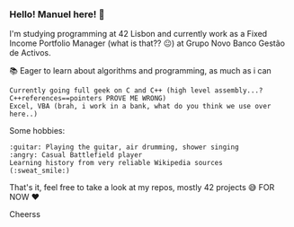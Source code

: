 ### Hello! Manuel here! 👋

  I'm studying programming at 42 Lisbon and currently work as a Fixed Income Portfolio Manager (what is that?? :neutral_face:) at Grupo Novo Banco Gestão de Activos.

:books: Eager to learn about algorithms and programming, as much as i can

	Currently going full geek on C and C++ (high level assembly...? C++references==pointers PROVE ME WRONG)
	Excel, VBA (brah, i work in a bank, what do you think we use over here..)


Some hobbies:

	:guitar: Playing the guitar, air drumming, shower singing
	:angry: Casual Battlefield player
	Learning history from very reliable Wikipedia sources 	(:sweat_smile:)

That's it, feel free to take a look at my repos, mostly 42 projects :sweat_smile: FOR NOW :heart:

Cheerss
